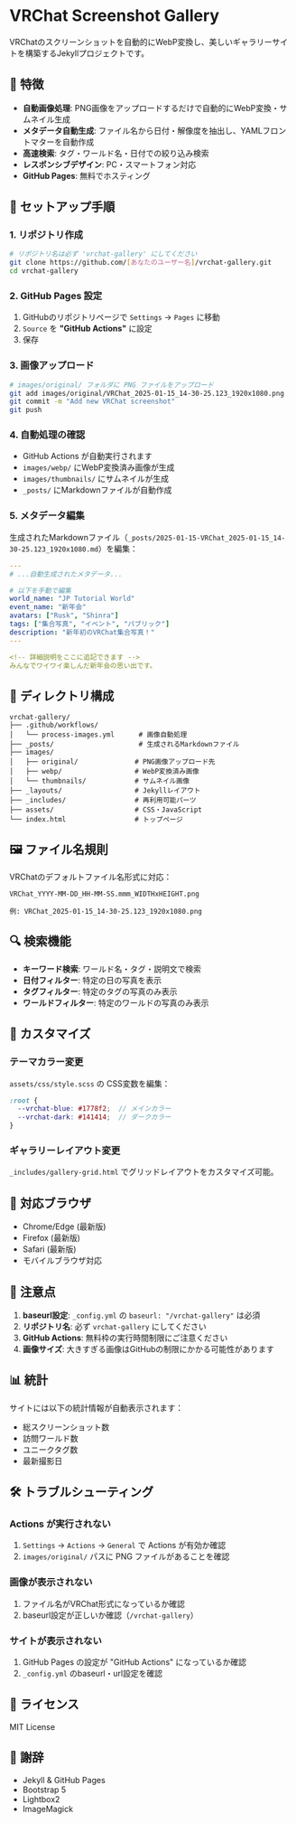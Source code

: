 # VRChat Screenshot Gallery

VRChatのスクリーンショットを自動的にWebP変換し、美しいギャラリーサイトを構築するJekyllプロジェクトです。

## 🌟 特徴

- **自動画像処理**: PNG画像をアップロードするだけで自動的にWebP変換・サムネイル生成
- **メタデータ自動生成**: ファイル名から日付・解像度を抽出し、YAMLフロントマターを自動作成
- **高速検索**: タグ・ワールド名・日付での絞り込み検索
- **レスポンシブデザイン**: PC・スマートフォン対応
- **GitHub Pages**: 無料でホスティング

## 🚀 セットアップ手順

### 1. リポジトリ作成

```bash
# リポジトリ名は必ず 'vrchat-gallery' にしてください
git clone https://github.com/[あなたのユーザー名]/vrchat-gallery.git
cd vrchat-gallery
```

### 2. GitHub Pages 設定

1. GitHubのリポジトリページで `Settings` → `Pages` に移動
2. `Source` を **"GitHub Actions"** に設定
3. 保存

### 3. 画像アップロード

```bash
# images/original/ フォルダに PNG ファイルをアップロード
git add images/original/VRChat_2025-01-15_14-30-25.123_1920x1080.png
git commit -m "Add new VRChat screenshot"
git push
```

### 4. 自動処理の確認

- GitHub Actions が自動実行されます
- `images/webp/` にWebP変換済み画像が生成
- `images/thumbnails/` にサムネイルが生成  
- `_posts/` にMarkdownファイルが自動作成

### 5. メタデータ編集

生成されたMarkdownファイル（`_posts/2025-01-15-VRChat_2025-01-15_14-30-25.123_1920x1080.md`）を編集：

```yaml
---
# ...自動生成されたメタデータ...

# 以下を手動で編集
world_name: "JP Tutorial World"
event_name: "新年会"
avatars: ["Rusk", "Shinra"]
tags: ["集合写真", "イベント", "パブリック"]
description: "新年初のVRChat集合写真！"
---

<!-- 詳細説明をここに追記できます -->
みんなでワイワイ楽しんだ新年会の思い出です。
```

## 📁 ディレクトリ構成

```
vrchat-gallery/
├── .github/workflows/
│   └── process-images.yml      # 画像自動処理
├── _posts/                     # 生成されるMarkdownファイル
├── images/
│   ├── original/              # PNG画像アップロード先
│   ├── webp/                  # WebP変換済み画像
│   └── thumbnails/            # サムネイル画像
├── _layouts/                  # Jekyllレイアウト
├── _includes/                 # 再利用可能パーツ
├── assets/                    # CSS・JavaScript
└── index.html                 # トップページ
```

## 🖼️ ファイル名規則

VRChatのデフォルトファイル名形式に対応：

```
VRChat_YYYY-MM-DD_HH-MM-SS.mmm_WIDTHxHEIGHT.png

例: VRChat_2025-01-15_14-30-25.123_1920x1080.png
```

## 🔍 検索機能

- **キーワード検索**: ワールド名・タグ・説明文で検索
- **日付フィルター**: 特定の日の写真を表示
- **タグフィルター**: 特定のタグの写真のみ表示
- **ワールドフィルター**: 特定のワールドの写真のみ表示

## 🎨 カスタマイズ

### テーマカラー変更

`assets/css/style.scss` の CSS変数を編集：

```scss
:root {
  --vrchat-blue: #1778f2;  // メインカラー
  --vrchat-dark: #141414;  // ダークカラー
}
```

### ギャラリーレイアウト変更

`_includes/gallery-grid.html` でグリッドレイアウトをカスタマイズ可能。

## 📱 対応ブラウザ

- Chrome/Edge (最新版)
- Firefox (最新版) 
- Safari (最新版)
- モバイルブラウザ対応

## 🚨 注意点

1. **baseurl設定**: `_config.yml` の `baseurl: "/vrchat-gallery"` は必須
2. **リポジトリ名**: 必ず `vrchat-gallery` にしてください
3. **GitHub Actions**: 無料枠の実行時間制限にご注意ください
4. **画像サイズ**: 大きすぎる画像はGitHubの制限にかかる可能性があります

## 📊 統計

サイトには以下の統計情報が自動表示されます：

- 総スクリーンショット数
- 訪問ワールド数  
- ユニークタグ数
- 最新撮影日

## 🛠️ トラブルシューティング

### Actions が実行されない

1. `Settings` → `Actions` → `General` で Actions が有効か確認
2. `images/original/` パスに PNG ファイルがあることを確認

### 画像が表示されない

1. ファイル名がVRChat形式になっているか確認
2. baseurl設定が正しいか確認（`/vrchat-gallery`）

### サイトが表示されない

1. GitHub Pages の設定が "GitHub Actions" になっているか確認
2. `_config.yml` のbaseurl・url設定を確認

## 📄 ライセンス

MIT License

## 🙏 謝辞

- Jekyll & GitHub Pages
- Bootstrap 5
- Lightbox2
- ImageMagick
